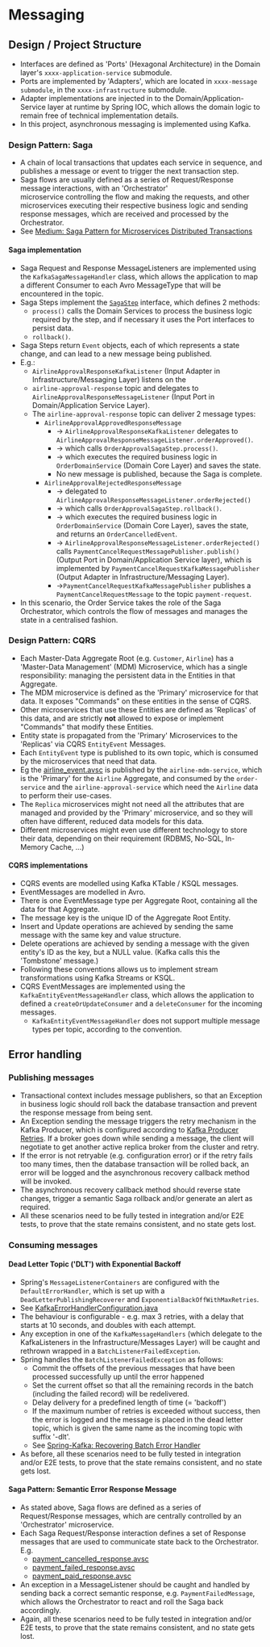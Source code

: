 # Messaging

## Design / Project Structure

- Interfaces are defined as 'Ports' (Hexagonal Architecture) in the Domain layer's `xxxx-application-service` submodule.
- Ports are implemented by 'Adapters', which are located in `xxxx-message submodule`, in the `xxxx-infrastructure`
  submodule.
- Adapter implementations are injected in to the Domain/Application-Service layer at runtime by Spring IOC, which
  allows the domain logic to remain free of technical implementation details.
- In this project, asynchronous messaging is implemented using Kafka.

### Design Pattern: Saga

- A chain of local transactions that updates each service in sequence, and publishes a message or event to trigger the
  next transaction step.
- Saga flows are usually defined as a series of Request/Response message interactions, with an 'Orchestrator'   
  microservice controlling the flow and making the requests, and other microservices executing their respective business
  logic and sending response messages, which are received and processed by the Orchestrator.
- See
  [Medium: Saga Pattern for Microservices Distributed Transactions](https://medium.com/design-microservices-architecture-with-patterns/saga-pattern-for-microservices-distributed-transactions-7e95d0613345)

#### Saga implementation

- Saga Request and Response MessageListeners are implemented using the `KafkaSagaMessageHandler` class, which allows the
  application to map a different Consumer to each Avro MessageType that will be encountered in the topic.
- Saga Steps implement the
  [`SagaStep`](../common/common-saga/src/main/java/com/acroteq/ticketing/saga/SagaStep.java)
  interface, which defines 2 methods:
    - `process()` calls the Domain Services to process the business logic required by the step, and if necessary it uses
      the Port interfaces to persist data.
    - `rollback()`.
- Saga Steps return `Event` objects, each of which represents a state change, and can lead to a new message being
  published.
- E.g.:
    - `AirlineApprovalResponseKafkaListener` (Input Adapter in Infrastructure/Messaging Layer) listens on the
    - `airline-approval-response` topic and delegates to `AirlineApprovalResponseMessageListener` (Input Port in
      Domain/Application Service Layer).
    - The `airline-approval-response` topic can deliver 2 message types:
        - `AirlineApprovalApprovedResponseMessage`
            - &rarr; `AirlineApprovalResponseKafkaListener` delegates
              to `AirlineApprovalResponseMessageListener.orderApproved()`.
            - &rarr; which calls `OrderApprovalSagaStep.process()`.
            - &rarr; which executes the required business logic in `OrderDomainService` (Domain Core Layer) and saves
              the state.
            - No new message is published, because the Saga is complete.
        - `AirlineApprovalRejectedResponseMessage`
            - &rarr; delegated to `AirlineApprovalResponseMessageListener.orderRejected()`
            - &rarr; which calls `OrderApprovalSagaStep.rollback()`.
            - &rarr; which executes the required business logic in `OrderDomainService` (Domain Core Layer), saves the
              state, and returns an `OrderCancelledEvent`.
            - &rarr; `AirlineApprovalResponseMessageListener.orderRejected()` calls
              `PaymentCancelRequestMessagePublisher.publish()` (Output Port in Domain/Application Service layer), which
              is implemented by `PaymentCancelRequestKafkaMessagePublisher` (Output Adapter in Infrastructure/Messaging
              Layer).
            - &rarr;`PaymentCancelRequestKafkaMessagePublisher` publishes a `PaymentCancelRequestMessage` to the
              topic `payment-request`.
- In this scenario, the Order Service takes the role of the Saga Orchestrator, which controls the flow of messages and
  manages the state in a centralised fashion.

### Design Pattern: CQRS

- Each Master-Data Aggregate Root (e.g. `Customer`, `Airline`) has a 'Master-Data Management' (MDM) Microservice, which
  has a single responsibility: managing the persistent data in the Entities in that Aggregate.
- The MDM microservice is defined as the 'Primary' microservice for that data. It exposes "Commands" on these entities
  in the sense of CQRS.
- Other microservices that use these Entities are defined as 'Replicas' of this data, and are strictly **not** allowed
  to expose or implement "Commands" that modify these Entities.
- Entity state is propagated from the 'Primary' Microservices to the 'Replicas' via CQRS `EntityEvent` Messages.
- Each `EntityEvent` type is published to its own topic, which is consumed by the microservices that need that data.
- Eg the [airline_event.avsc](../common/common-kafka/kafka-model/src/main/avro/airline_event.avsc) is
  published by the `airline-mdm-service`, which is the 'Primary' for the `Airline` Aggregate, and consumed by
  the `order-service` and the `airline-approval-service` which need the `Airline` data to perform their use-cases.
- The `Replica` microservices might not need all the attributes that are managed and provided by the 'Primary'
  microservice, and so they will often have different, reduced data models for this data.
- Different microservices might even use different technology to store their data, depending on their requirement
  (RDBMS, No-SQL, In-Memory Cache, ...)

#### CQRS implementations

- CQRS events are modelled using Kafka KTable / KSQL messages.
- EventMessages are modelled in Avro.
- There is one EventMessage type per Aggregate Root, containing all the data for that Aggregate.
- The message key is the unique ID of the Aggregate Root Entity.
- Insert and Update operations are achieved by sending the same message with the same key and value structure.
- Delete operations are achieved by sending a message with the given entity's ID as the key, but a NULL value.  (Kafka
  calls this the 'Tombstone' message.)
- Following these conventions allows us to implement stream transformations using Kafka Streams or KSQL.
- CQRS EventMessages are implemented using the `KafkaEntityEventMessageHandler` class, which allows the
  application to defined a `createOrUpdateConsumer` and a `deleteConsumer` for the incoming messages.
  - `KafkaEntityEventMessageHandler` does not support multiple message types per topic, according to the convention.

## Error handling

### Publishing messages

- Transactional context includes message publishers, so that an Exception in business logic should roll back the
  database transaction and prevent the response message from being sent.
- An Exception sending the message triggers the retry mechanism in the Kafka Producer, which is configured according
  to [Kafka Producer Retries](https://www.conduktor.io/kafka/kafka-producer-retries/). If a broker goes down while
  sending a message, the client will negotiate to get another active replica broker from the cluster and retry.
- If the error is not retryable (e.g. configuration error) or if the retry fails too many times, then the database
  transaction will be rolled back, an error will be logged and the asynchronous recovery callback method will be
  invoked.
- The asynchronous recovery callback method should reverse state changes, trigger a semantic Saga rollback and/or
  generate an alert as required.
- All these scenarios need to be fully tested in integration and/or E2E tests, to prove that the state remains
  consistent, and no state gets lost.

### Consuming messages

#### Dead Letter Topic ('DLT') with Exponential Backoff

- Spring's `MessageListenerContainers` are configured with the `DefaultErrorHandler`, which is set up with
  a `DeadLetterPublishingRecoverer` and `ExponentialBackOffWithMaxRetries`.
- See
  [KafkaErrorHandlerConfiguration.java](../common/common-kafka/kafka-libs/src/main/java/com/acroteq/ticketing/kafka/consumer/config/KafkaErrorHandlerConfiguration.java)
- The behaviour is configurable - e.g. max 3 retries, with a delay that starts at 10 seconds, and doubles with each 
  attempt.
- Any exception in one of the `KafkaMessageHandlers` (which delegate to the KafkaListeners in the
  Infrastructure/Messages Layer) will be caught and rethrown wrapped in a `BatchListenerFailedException`.
- Spring handles the `BatchListenerFailedException` as follows:
    - Commit the offsets of the previous messages that have been processed successfully up until the error happened
    - Set the current offset so that all the remaining records in the batch (including the failed record) will be
      redelivered.
    - Delay delivery for a predefined length of time (= 'backoff')
    - If the maximum number of retries is exceeded without success, then the error is logged and the message is placed
      in the dead letter topic, which is given the same name as the incoming topic with suffix '-dlt'.
    - See
      [Spring-Kafka: Recovering Batch Error Handler](https://docs.spring.io/spring-kafka/docs/2.6.0/reference/html/#recovering-batch-eh)
- As before, all these scenarios need to be fully tested in integration and/or E2E tests, to prove that the state
  remains consistent, and no state gets lost.

#### Saga Pattern: Semantic Error Response Message

- As stated above, Saga flows are defined as a series of Request/Response messages, which are centrally controlled by
  an 'Orchestrator' microservice.
- Each Saga Request/Response interaction defines a set of Response messages that are used to communicate state back to
  the Orchestrator. E.g.
    - [payment_cancelled_response.avsc](../common/common-kafka/kafka-model/src/main/avro/payment_cancelled_response.avsc)
    - [payment_failed_response.avsc](../common/common-kafka/kafka-model/src/main/avro/payment_failed_response.avsc)
    - [payment_paid_response.avsc](../common/common-kafka/kafka-model/src/main/avro/payment_paid_response.avsc)
- An exception in a MessageListener should be caught and handled by sending back a correct semantic response,
  e.g. `PaymentFailedMessage`, which allows the Orchestrator to react and roll the Saga back accordingly.
- Again, all these scenarios need to be fully tested in integration and/or E2E tests, to prove that the state
  remains consistent, and no state gets lost.

